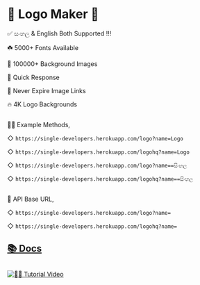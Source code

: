 # 🎨 Logo Maker 🎨

✅  සංහල  & English Both Supported !!!

☘️ 5000+ Fonts Available 

🌺 100000+ Background Images

🚀 Quick Response

🔰 Never Expire Image Links

🔥 4K Logo Backgrounds

##

💁‍♂️ Example Methods,

◇ `https://single-developers.herokuapp.com/logo?name=Logo`

◇ `https://single-developers.herokuapp.com/logohq?name=Logo`

◇ `https://single-developers.herokuapp.com/logo?name==සිංහල`

◇ `https://single-developers.herokuapp.com/logohq?name==සිංහල`

##

🔰 API Base URL,

◇ `https://single-developers.herokuapp.com/logo?name=`

◇ `https://single-developers.herokuapp.com/logohq?name=`

##

## [📚 Docs](https://telegra.ph/%E1%92%AAOGO-%E1%91%95%E1%96%87%E1%95%AE%E1%97%A9TO%E1%96%87-API-10-18)

##

[![🙋‍♂️ Tutorial Video](https://user-images.githubusercontent.com/85282650/147605214-e3676e85-9363-468c-b53a-a099bfe83846.png)](https://t.me/s/SingleDevelopers/618)
 
##



